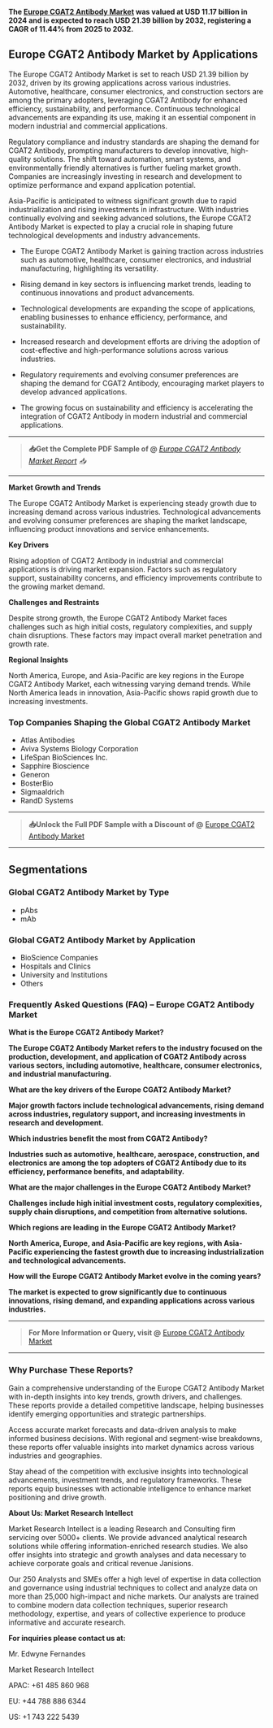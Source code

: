 <p><strong>The <a href="https://www.marketresearchintellect.com/download-sample/?rid=1017739&amp;utm_source=Pulse-April-Europe&amp;utm_medium=852">Europe CGAT2 Antibody Market</a> was valued at USD 11.17 billion in 2024 and is expected to reach USD 21.39 billion by 2032, registering a CAGR of 11.44% from 2025 to 2032.</strong></p><h2>Europe CGAT2 Antibody Market by Applications&nbsp;</h2><p><p>The Europe CGAT2 Antibody Market is set to reach USD 21.39 billion by 2032, driven by its growing applications across various industries. Automotive, healthcare, consumer electronics, and construction sectors are among the primary adopters, leveraging CGAT2 Antibody for enhanced efficiency, sustainability, and performance. Continuous technological advancements are expanding its use, making it an essential component in modern industrial and commercial applications.</p><p>Regulatory compliance and industry standards are shaping the demand for CGAT2 Antibody, prompting manufacturers to develop innovative, high-quality solutions. The shift toward automation, smart systems, and environmentally friendly alternatives is further fueling market growth. Companies are increasingly investing in research and development to optimize performance and expand application potential.</p><p>Asia-Pacific is anticipated to witness significant growth due to rapid industrialization and rising investments in infrastructure. With industries continually evolving and seeking advanced solutions, the Europe CGAT2 Antibody Market is expected to play a crucial role in shaping future technological developments and industry advancements.</p></p><ul><li><p>The Europe CGAT2 Antibody Market is gaining traction across industries such as automotive, healthcare, consumer electronics, and industrial manufacturing, highlighting its versatility.</p></li><li><p>Rising demand in key sectors is influencing market trends, leading to continuous innovations and product advancements.</p></li><li><p>Technological developments are expanding the scope of applications, enabling businesses to enhance efficiency, performance, and sustainability.</p></li><li><p>Increased research and development efforts are driving the adoption of cost-effective and high-performance solutions across various industries.</p></li><li><p>Regulatory requirements and evolving consumer preferences are shaping the demand for CGAT2 Antibody, encouraging market players to develop advanced applications.</p></li><li><p>The growing focus on sustainability and efficiency is accelerating the integration of CGAT2 Antibody in modern industrial and commercial applications.</p></li></ul><hr /><blockquote><p><strong><span class="font-[700]">📥Get the Complete PDF Sample of @ </span></strong><em><span class="font-[700]"><a href="https://www.marketresearchintellect.com/download-sample/?rid=1017739&amp;utm_source=Pulse-April-Europe&amp;utm_medium=852" target="_blank" data-tracking-control-name="article-ssr-frontend-pulse_little-text-block" data-tracking-will-navigate="" data-test-link="">Europe CGAT2 Antibody Market Report</a>&nbsp;📥</span></em></p></blockquote><hr /><p class="" data-start="77" data-end="360"><strong data-start="77" data-end="105">Market Growth and Trends</strong></p><p class="" data-start="77" data-end="360">The Europe CGAT2 Antibody Market is experiencing steady growth due to increasing demand across various industries. Technological advancements and evolving consumer preferences are shaping the market landscape, influencing product innovations and service enhancements.</p><p class="" data-start="362" data-end="606"><strong data-start="362" data-end="377">Key Drivers</strong></p><p class="" data-start="362" data-end="606">Rising adoption of CGAT2 Antibody in industrial and commercial applications is driving market expansion. Factors such as regulatory support, sustainability concerns, and efficiency improvements contribute to the growing market demand.</p><p class="" data-start="608" data-end="849"><strong data-start="608" data-end="637">Challenges and Restraints</strong></p><p class="" data-start="608" data-end="849">Despite strong growth, the Europe CGAT2 Antibody Market faces challenges such as high initial costs, regulatory complexities, and supply chain disruptions. These factors may impact overall market penetration and growth rate.</p><p class="" data-start="851" data-end="1095"><strong data-start="851" data-end="872">Regional Insights</strong></p><p class="" data-start="851" data-end="1095">North America, Europe, and Asia-Pacific are key regions in the Europe CGAT2 Antibody Market, each witnessing varying demand trends. While North America leads in innovation, Asia-Pacific shows rapid growth due to increasing investments.</p><p><h3>Top Companies Shaping the Global CGAT2 Antibody Market </h3><ul><li>Atlas Antibodies</li><li>Aviva Systems Biology Corporation</li><li>LifeSpan BioSciences Inc.</li><li>Sapphire Bioscience</li><li>Generon</li><li>BosterBio</li><li>Sigmaaldrich</li><li>RandD Systems</li></ul></p><hr /><blockquote><p><strong>📥Unlock the Full PDF Sample with a Discount of @</strong> <a href="https://www.marketresearchintellect.com/ask-for-discount/?rid=1017739&amp;utm_source=Pulse-April-Europe&amp;utm_medium=852">Europe CGAT2 Antibody Market</a></p></blockquote><hr /><p><h2>Segmentations</h2><h3>Global CGAT2 Antibody Market by Type</h3><ul><li>pAbs</li><li>mAb</li></ul><h3>Global CGAT2 Antibody Market by Application</h3><ul><li>BioScience Companies</li><li>Hospitals and Clinics</li><li>University and Institutions</li><li>Others</li></ul></p><h3><strong>Frequently Asked Questions (FAQ) &ndash; Europe CGAT2 Antibody Market</strong></h3><p><strong>What is the Europe CGAT2 Antibody Market?</strong></p><p><strong>The Europe CGAT2 Antibody Market refers to the industry focused on the production, development, and application of CGAT2 Antibody across various sectors, including automotive, healthcare, consumer electronics, and industrial manufacturing.</strong></p><p><strong>What are the key drivers of the Europe CGAT2 Antibody Market?</strong></p><p><strong>Major growth factors include technological advancements, rising demand across industries, regulatory support, and increasing investments in research and development.</strong></p><p><strong>Which industries benefit the most from CGAT2 Antibody?</strong></p><p><strong>Industries such as automotive, healthcare, aerospace, construction, and electronics are among the top adopters of CGAT2 Antibody due to its efficiency, performance benefits, and adaptability.</strong></p><p><strong>What are the major challenges in the Europe CGAT2 Antibody Market?</strong></p><p><strong>Challenges include high initial investment costs, regulatory complexities, supply chain disruptions, and competition from alternative solutions.</strong></p><p><strong>Which regions are leading in the Europe CGAT2 Antibody Market?</strong></p><p><strong>North America, Europe, and Asia-Pacific are key regions, with Asia-Pacific experiencing the fastest growth due to increasing industrialization and technological advancements.</strong></p><p><strong>How will the Europe CGAT2 Antibody Market evolve in the coming years?</strong></p><p><strong>The market is expected to grow significantly due to continuous innovations, rising demand, and expanding applications across various industries.</strong></p><hr /><blockquote><p><span class="font-[700]"><strong>For More Information or Query, visit&nbsp;@</strong>&nbsp;</span><span class="font-[700]"><a href="https://www.marketresearchintellect.com/product/global-cgat2-antibody-market/?utm_source=Linkedin&utm_medium=852" target="_blank" data-tracking-control-name="article-ssr-frontend-pulse_little-text-block" data-tracking-will-navigate="" data-test-link="">Europe CGAT2 Antibody Market</a></span></p></blockquote><hr /><h3><strong data-start="0" data-end="31">Why Purchase These Reports?</strong></h3><p class="" data-start="35" data-end="297">Gain a comprehensive understanding of the Europe CGAT2 Antibody Market with in-depth insights into key trends, growth drivers, and challenges. These reports provide a detailed competitive landscape, helping businesses identify emerging opportunities and strategic partnerships.</p><p class="" data-start="299" data-end="540">Access accurate market forecasts and data-driven analysis to make informed business decisions. With regional and segment-wise breakdowns, these reports offer valuable insights into market dynamics across various industries and geographies.</p><p class="" data-start="542" data-end="784">Stay ahead of the competition with exclusive insights into technological advancements, investment trends, and regulatory frameworks. These reports equip businesses with actionable intelligence to enhance market positioning and drive growth.</p><p><strong><span class="font-[700]">About Us: Market Research Intellect</span></strong></p><p><span class="">Market Research Intellect is a leading Research and Consulting firm servicing over 5000+ clients. We provide advanced analytical research solutions while offering information-enriched research studies.&nbsp;</span>We also offer insights into strategic and growth analyses and data necessary to achieve corporate goals and critical revenue Janisions.</p><p><span class="">Our 250 Analysts and SMEs offer a high level of expertise in data collection and governance using industrial techniques to collect and analyze data on more than 25,000 high-impact and niche markets. Our analysts are trained to combine modern data collection techniques, superior research methodology, expertise, and years of collective experience to produce informative and accurate research.</span></p><p><strong>For inquiries please contact us at:</strong></p><p>Mr. Edwyne Fernandes</p><p>Market Research Intellect</p><p>APAC: +61 485 860 968</p><p>EU: +44 788 886 6344</p><p>US: +1 743 222 5439</p>